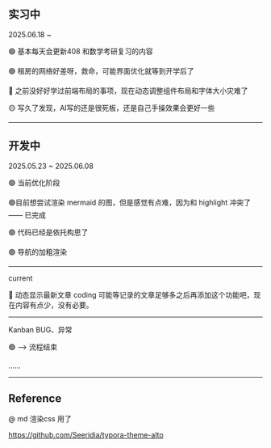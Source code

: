 ## 实习中

2025.06.18 ~

🟢 基本每天会更新408 和数学考研复习的内容

🟢 租房的网络好差呀，救命，可能界面优化就等到开学后了

🔴 之前没好好学过前端布局的事项，现在动态调整组件布局和字体大小灾难了

🟡 写久了发现，AI写的还是很死板，还是自己手操效果会更好一些

---

## 开发中

2025.05.23 ~ 2025.06.08

🟢 当前优化阶段

🟢目前想尝试渲染 mermaid 的图，但是感觉有点难，因为和 highlight 冲突了 —— 已完成

🟢 代码已经是依托构思了

🟢 导航的加粗渲染

---

current

🔴 动态显示最新文章  coding  可能等记录的文章足够多之后再添加这个功能吧，现在内容有点少，没有必要。

---

Kanban  BUG、异常

🟢 --> 流程结束

……

---

## Reference

@ md 渲染css 用了

https://github.com/Seeridia/typora-theme-alto
